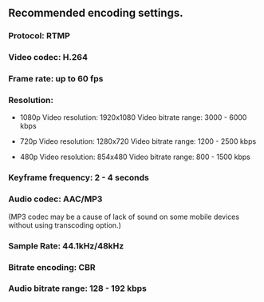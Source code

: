 ## Recommended encoding settings.

### Protocol: RTMP

### Video codec: H.264

### Frame rate: up to 60 fps

### Resolution:
  
* 1080p
Video resolution:  1920x1080
Video bitrate range:  3000 - 6000 kbps

* 720p
Video resolution:  1280x720
Video bitrate range: 1200 - 2500 kbps

* 480p
  Video resolution:  854x480
  Video bitrate range:  800 - 1500 kbps

### Keyframe frequency: 2 - 4 seconds	

### Audio codec: AAC/MP3
(MP3 codec may be a cause of lack of sound on some mobile devices without using transcoding option.)

### Sample Rate: 44.1kHz/48kHz 

### Bitrate encoding: CBR

### Audio bitrate range: 128 - 192 kbps



